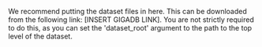 We recommend putting the dataset files in here. This can be downloaded from the following link: [INSERT GIGADB LINK]. You are not strictly required to do this, as you can set the 'dataset_root' argument to the path to the top level of the dataset. 